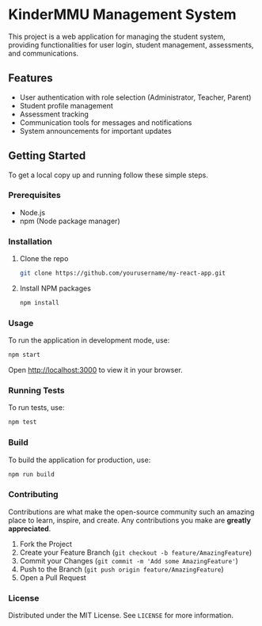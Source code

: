 # KinderMMU Management System

This project is a web application for managing the student system, providing functionalities for user login, student management, assessments, and communications.

## Features

- User authentication with role selection (Administrator, Teacher, Parent)
- Student profile management
- Assessment tracking
- Communication tools for messages and notifications
- System announcements for important updates

## Getting Started

To get a local copy up and running follow these simple steps.

### Prerequisites

- Node.js
- npm (Node package manager)

### Installation

1. Clone the repo
   ```bash
   git clone https://github.com/yourusername/my-react-app.git
   ```
2. Install NPM packages
   ```bash
   npm install
   ```

### Usage

To run the application in development mode, use:
```bash
npm start
```
Open [http://localhost:3000](http://localhost:3000) to view it in your browser.

### Running Tests

To run tests, use:
```bash
npm test
```

### Build

To build the application for production, use:
```bash
npm run build
```

### Contributing

Contributions are what make the open-source community such an amazing place to learn, inspire, and create. Any contributions you make are **greatly appreciated**.

1. Fork the Project
2. Create your Feature Branch (`git checkout -b feature/AmazingFeature`)
3. Commit your Changes (`git commit -m 'Add some AmazingFeature'`)
4. Push to the Branch (`git push origin feature/AmazingFeature`)
5. Open a Pull Request

### License

Distributed under the MIT License. See `LICENSE` for more information.

